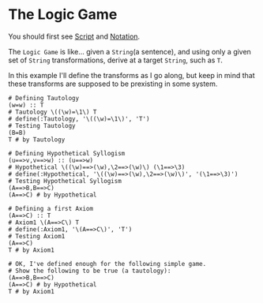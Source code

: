 # The Logic Game

You should first see [Script](../Script.md) and [Notation](../Notation.md).

The `Logic Game` is like...
given a `String`(a sentence), and
using only a given set of `String` transformations,
derive at a target `String`, such as `T`.

In this example I'll define the transforms as I go along, but
keep in mind that these transforms are supposed to be prexisting in some system.

    # Defining Tautology
    (w=w) :: T
    # Tautology \((\w)=\1\) T
    # define(:Tautology, '\((\w)=\1\)', 'T')
    # Testing Tautology
    (B=B)
    T # by Tautology

    # Defining Hypothetical Syllogism
    (u==>v,v==>w) :: (u==>w)
    # Hypothetical \((\w)==>(\w),\2==>(\w)\) (\1==>\3)
    # define(:Hypothetical, '\((\w)==>(\w),\2==>(\w)\)', '(\1==>\3)')
    # Testing Hypothetical Syllogism
    (A==>B,B==>C)
    (A==>C) # by Hypothetical

    # Defining a first Axiom
    (A==>C) :: T
    # Axiom1 \(A==>C\) T
    # define(:Axiom1, '\(A==>C\)', 'T')
    # Testing Axiom1
    (A==>C)
    T # by Axiom1

    # OK, I've defined enough for the following simple game.
    # Show the following to be true (a tautology):
    (A==>B,B==>C)
    (A==>C) # by Hypothetical
    T # by Axiom1

